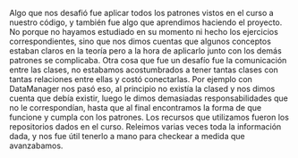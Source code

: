 Algo que nos desafió fue aplicar todos los patrones vistos en el curso a nuestro código, y también fue algo que aprendimos haciendo el proyecto. No porque no hayamos estudiado en su momento ni hecho los ejercicios correspondientes, sino que nos dimos cuentas que algunos conceptos estaban claros en la teoría pero a la hora de aplicarlo junto con los demás patrones se complicaba.
Otra cosa que fue un desafío fue la comunicación entre las clases, no estabamos acostumbrados a tener tantas clases con tantas relaciones entre ellas y costó conectarlas. Por ejemplo con DataManager nos pasó eso, al principio no existía la clased y nos dimos cuenta que debía existir, luego le dimos demasiadas responsabilidades que no le correspondían, hasta que al final encontramos la forma de que funcione y cumpla con los patrones.
Los recursos que utilizamos fueron los repositorios dados en el curso. Releimos varias veces toda la información dada, y nos fue útil tenerlo a mano para checkear a medida que avanzabamos.